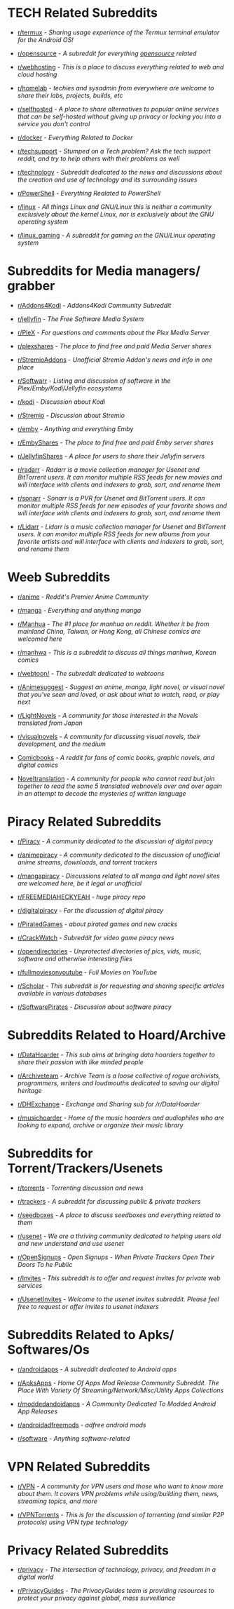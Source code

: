 # TECH Related Subreddits

-   [r/termux](https://www.reddit.com/r/termux) - _Sharing usage experience of the Termux terminal emulator for the Android OS!_

-   [r/opensource](https://www.reddit.com/r/opensource) - _A subreddit for everything [opensource](http://en.wikipedia.org/wiki/Open_source) related_

-   [r/webhosting](https://www.reddit.com/r/webhosting) - _This is a place to discuss everything related to web and cloud hosting_

-   [r/homelab](https://www.reddit.com/r/homelab/) - _techies and sysadmin from everywhere are welcome to share their labs, projects, builds, etc_

-   [r/selfhosted](https://www.reddit.com/r/selfhosted) - _A place to share alternatives to popular online services that can be self-hosted without giving up privacy or locking you into a service you don't control_

-   [r/docker](https://www.reddit.com/r/docker) - _Everything Related to Docker_

-   [r/techsupport](https://www.reddit.com/r/techsupport) - _Stumped on a Tech problem? Ask the tech support reddit, and try to help others with their problems as well_

-   [r/technology](https://www.reddit.com/r/technology) - _Subreddit dedicated to the news and discussions about the creation and use of technology and its surrounding issues_

-   [r/PowerShell](https://www.reddit.com/r/PowerShell) - _Everything Realated to PowerShell_

-   [r/linux](https://www.reddit.com/r/linux) - _All things Linux and GNU/Linux this is neither a community exclusively about the kernel Linux, nor is exclusively about the GNU operating system_

-   [r/linux_gaming](https://www.reddit.com/r/linux_gaming/) - _A subreddit for gaming on the GNU/Linux operating system_

# Subreddits for Media managers/ grabber

-   [r/Addons4Kodi](https://www.reddit.com/r/Addons4Kodi) - _Addons4Kodi Community Subreddit_

-   [r/jellyfin](https://www.reddit.com/r/jellyfin) - _The Free Software Media System_

-   [r/PleX](https://www.reddit.com/r/PleX) - _For questions and comments about the Plex Media Server_

-   [r/plexshares](https://www.reddit.com/r/plexshares) - _The place to find free and paid Media Server shares_

-   [r/StremioAddons](https://www.reddit.com/r/StremioAddons) - _Unofficial Stremio Addon's news and info in one place_

-   [r/Softwarr](https://www.reddit.com/r/Softwarr) - _Listing and discussion of software in the Plex/Emby/Kodi/Jellyfin ecosystems_

-   [r/kodi](https://www.reddit.com/r/kodi) - _Discussion about Kodi_

-   [r/Stremio](https://www.reddit.com/r/Stremio) - _Discussion about Stremio_

-   [r/emby](https://www.reddit.com/r/emby) - _Anything and everything Emby_

-   [r/EmbyShares](https://www.reddit.com/r/EmbyShares) - _The place to find free and paid Emby server shares_

-   [r/JellyfinShares](https://www.reddit.com/r/JellyfinShares) - _A place for users to share their Jellyfin servers_

-   [r/radarr](https://www.reddit.com/r/radarr) - _Radarr is a movie collection manager for Usenet and BitTorrent users. It can monitor multiple RSS feeds for new movies and will interface with clients and indexers to grab, sort, and rename them_

-   [r/sonarr](https://www.reddit.com/r/sonarr) - _Sonarr is a PVR for Usenet and BitTorrent users. It can monitor multiple RSS feeds for new episodes of your favorite shows and will interface with clients and indexers to grab, sort, and rename them_

-   [r/Lidarr](https://www.reddit.com/r/Lidarr/) - _Lidarr is a music collection manager for Usenet and BitTorrent users. It can monitor multiple RSS feeds for new albums from your favorite artists and will interface with clients and indexers to grab, sort, and rename them_

# Weeb Subreddits

-   [r/anime](https://www.reddit.com/r/anime) - _Reddit's Premier Anime Community_

-   [r/manga](https://www.reddit.com/r/manga/) - _Everything and anything manga_

-   [r/Manhua](https://www.reddit.com/r/Manhua/) - _The #1 place for manhua on reddit. Whether it be from mainland China, Taiwan, or Hong Kong, all Chinese comics are welcomed here_

-   [r/manhwa](https://www.reddit.com/r/manhwa/) - _This is a subreddit to discuss all things manhwa, Korean comics_

-   [r/webtoon/](https://www.reddit.com/r/webtoons/) - _The subreddit dedicated to webtoons_

-   [r/Animesuggest](https://www.reddit.com/r/Animesuggest/) - _Suggest an anime, manga, light novel, or visual novel that you've seen and loved, or ask about what to watch, read, or play next_

-   [r/LightNovels](https://www.reddit.com/r/LightNovels/) - _A community for those interested in the Novels translated from Japan_

-   [r/visualnovels](https://www.reddit.com/r/visualnovels/) - _A community for discussing visual novels, their development, and the medium_

-   [Comicbooks](https://www.reddit.com/r/comicbooks/) - _A reddit for fans of comic books, graphic novels, and digital comics_

-   [Noveltranslation](https://reddit.com/r/noveltranslations/) - _A community for people who cannot read but join together to read the same 5 translated webnovels over and over again in an attempt to decode the mysteries of written language_

# Piracy Related Subreddits

-   [r/Piracy](https://www.reddit.com/r/Piracy) - _A community dedicated to the discussion of digital piracy_

-   [r/animepiracy](https://www.reddit.com/r/animepiracy) - _A community dedicated to the discussion of unofficial anime streams, downloads, and torrent trackers_

-   [r/mangapiracy](https://www.reddit.com/r/mangapiracy/) - _Discussions related to all manga and light novel sites are welcomed here, be it legal or unofficial_

-   [r/FREEMEDIAHECKYEAH](https://www.reddit.com/r/FREEMEDIAHECKYEAH) - _huge piracy repo_

-   [r/digitalpiracy](https://www.reddit.com/r/digitalpiracy) - _For the discussion of digital piracy_

-   [r/PiratedGames](https://www.reddit.com/r/PiratedGames/) - _about pirated games and new cracks_

-   [r/CrackWatch](https://www.reddit.com/r/CrackWatch) - _Subreddit for video game piracy news_

-   [r/opendirectories](https://www.reddit.com/r/opendirectories) - _Unprotected directories of pics, vids, music, software and otherwise interesting files_

-   [r/fullmoviesonyoutube](https://www.reddit.com/r/fullmoviesonyoutube) - _Full Movies on YouTube_

-   [r/Scholar](https://www.reddit.com/r/Scholar/) - _This subreddit is for requesting and sharing specific articles available in various databases_

-   [r/SoftwarePirates](https://www.reddit.com/r/SoftwarePirates) - _Discussion about software piracy_

# Subreddits Related to Hoard/Archive

-   [r/DataHoarder](https://www.reddit.com/r/DataHoarder) - _This sub aims at bringing data hoarders together to share their passion with like minded people_

-   [r/Archiveteam](https://www.reddit.com/r/Archiveteam) - _Archive Team is a loose collective of rogue archivists, programmers, writers and loudmouths dedicated to saving our digital heritage_

-   [r/DHExchange](https://www.reddit.com/r/DHExchange) - _Exchange and Sharing sub for /r/DataHoarder_

-   [r/musichoarder](https://www.reddit.com/r/musichoarder) - _Home of the music hoarders and audiophiles who are looking to expand, archive or organize their music library_

# Subreddits for Torrent/Trackers/Usenets

-   [r/torrents](https://www.reddit.com/r/torrents) - _Torrenting discussion and news_

-   [r/trackers](https://www.reddit.com/r/trackers/) - _A subreddit for discussing public & private trackers_

-   [r/seedboxes](https://www.reddit.com/r/seedboxes) - _A place to discuss seedboxes and everything related to them_

-   [r/usenet](https://www.reddit.com/r/usenet) - _We are a thriving community dedicated to helping users old and new understand and use usenet_

-   [r/OpenSignups](https://www.reddit.com/r/OpenSignups) - _Open Signups - When Private Trackers Open Their Doors To he Public_

-   [r/Invites](https://www.reddit.com/r/Invites) - _This subreddit is to offer and request invites for private web services_

-   [r/UsenetInvites](https://www.reddit.com/r/UsenetInvites) - _Welcome to the usenet invites subreddit. Please feel free to request or offer invites to usenet indexers_

# Subreddits Related to Apks/ Softwares/Os

-   [r/androidapps](https://www.reddit.com/r/androidapps) - _A subreddit dedicated to Android apps_

-   [r/ApksApps](https://www.reddit.com/r/ApksApps) - _Home Of Apps Mod Release Community Subreddit. The Place With Variety Of Streaming/Network/Misc/Utility Apps Collections_

-   [r/moddedandoidapps](https://www.reddit.com/r/moddedandoidapps) - _A Community Dedicated To Modded Android App Releases_

-   [r/androidadfreemods](https://www.reddit.com/r/androidadfreemods) - _adfree android mods_

-   [r/software](https://www.reddit.com/r/software) - _Anything software-related_

# VPN Related Subreddits

-   [r/VPN](https://www.reddit.com/r/VPN) - _A community for VPN users and those who want to know more about them. It covers VPN problems while using/building them, news, streaming topics, and more_

-   [r/VPNTorrents](https://www.reddit.com/r/VPNTorrents) - _This is for the discussion of torrenting (and similar P2P protocols) using VPN type technology_

# Privacy Related Subreddits

-   [r/privacy](https://www.reddit.com/r/privacy) - _The intersection of technology, privacy, and freedom in a digital world_

-   [r/PrivacyGuides](https://www.reddit.com/r/PrivacyGuides/) - _The PrivacyGuides team is providing resources to protect your privacy against global, mass surveillance_

